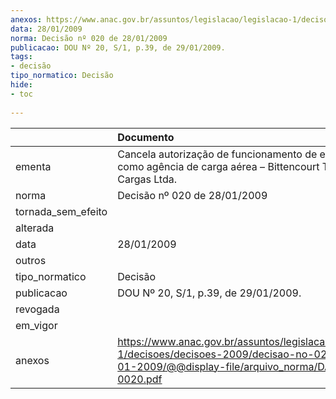 ```yaml
---
anexos: https://www.anac.gov.br/assuntos/legislacao/legislacao-1/decisoes/decisoes-2009/decisao-no-020-de-28-01-2009/@@display-file/arquivo_norma/DA2009-0020.pdf
data: 28/01/2009
norma: Decisão nº 020 de 28/01/2009
publicacao: DOU Nº 20, S/1, p.39, de 29/01/2009.
tags:
- decisão
tipo_normatico: Decisão
hide: 
- toc 
 
---
```


|                    | Documento                                                                                                                                                 |
|:-------------------|:----------------------------------------------------------------------------------------------------------------------------------------------------------|
| ementa             | Cancela autorização de funcionamento de empresa como agência de carga aérea – Bittencourt Transporte de Cargas Ltda.                                      |
| norma              | Decisão nº 020 de 28/01/2009                                                                                                                              |
| tornada_sem_efeito |                                                                                                                                                           |
| alterada           |                                                                                                                                                           |
| data               | 28/01/2009                                                                                                                                                |
| outros             |                                                                                                                                                           |
| tipo_normatico     | Decisão                                                                                                                                                   |
| publicacao         | DOU Nº 20, S/1, p.39, de 29/01/2009.                                                                                                                      |
| revogada           |                                                                                                                                                           |
| em_vigor           |                                                                                                                                                           |
| anexos             | https://www.anac.gov.br/assuntos/legislacao/legislacao-1/decisoes/decisoes-2009/decisao-no-020-de-28-01-2009/@@display-file/arquivo_norma/DA2009-0020.pdf |